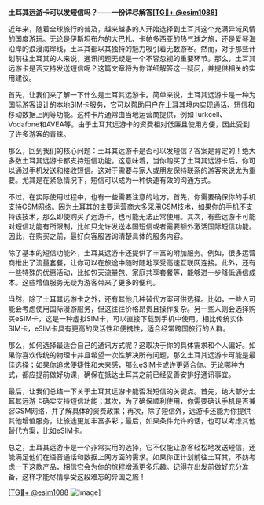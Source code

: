 **土耳其远游卡可以发短信吗？——一份详尽解答[[TG💪+ @esim1088](https://t.me/s/esim1088)]**

近年来，随着全球旅行的普及，越来越多的人开始选择到土耳其这个充满异域风情的国度游玩。无论是伊斯坦布尔的大巴扎、卡帕多西亚的热气球之旅，还是爱琴海沿岸的浪漫海岸线，土耳其都以其独特的魅力吸引着无数游客。然而，对于那些计划前往土耳其的人来说，通讯问题无疑是一个不容忽视的重要环节。那么，土耳其远游卡是否支持发送短信呢？这篇文章将为你详细解答这一疑问，并提供相关的实用建议。

首先，让我们来了解一下什么是土耳其远游卡。简单来说，土耳其远游卡是一种为国际游客设计的本地SIM卡服务，它可以帮助用户在土耳其境内实现通话、短信和移动数据上网等功能。这种卡片通常由当地运营商提供，例如Turkcell、Vodafone和AVEA等。由于土耳其远游卡的资费相对低廉且使用方便，因此受到了许多游客的青睐。

那么，回到我们的核心问题：土耳其远游卡是否可以发短信？答案是肯定的！绝大多数土耳其远游卡都支持短信功能。这意味着，当你购买了土耳其远游卡后，你可以通过手机发送和接收短信。这对于需要与家人或朋友保持联系的游客来说尤为重要。尤其是在紧急情况下，短信可以成为一种快速有效的沟通方式。

不过，在实际使用过程中，也有一些需要注意的地方。首先，你需要确保你的手机支持GSM网络。因为土耳其的主要运营商大多采用GSM技术，如果你的手机不支持该技术，那么即使购买了远游卡，也可能无法正常使用。其次，有些远游卡可能对短信功能有所限制，比如只允许发送本国短信或者需要额外激活国际短信功能。因此，在购买之前，最好向客服咨询清楚具体的服务内容。

除了基本的短信功能外，土耳其远游卡还提供了丰富的附加服务。例如，很多运营商推出了流量套餐，让你可以在旅途中随时随地享受高速互联网连接。此外，还有一些特殊的优惠活动，比如包天流量包、家庭共享套餐等，能够进一步降低通信成本。这些增值服务无疑为游客带来了更多的便利。

当然，除了土耳其远游卡之外，还有其他几种替代方案可供选择。比如，一些人可能会考虑使用国际漫游服务，但这往往价格昂贵且操作复杂。另一些人则会选择购买eSIM卡，这是一种虚拟SIM卡，可以直接下载到手机中使用。相比传统实体SIM卡，eSIM卡具有更高的灵活性和便携性，适合经常跨国旅行的人群。

那么，如何选择最适合自己的通讯方式呢？这取决于你的具体需求和个人偏好。如果你喜欢传统的物理卡并且希望一次性解决所有问题，那么土耳其远游卡可能是最佳选择；如果你追求便捷性和未来感，那么eSIM卡或许更适合你。无论哪种方式，都应提前做好功课，确保在抵达土耳其之前已经妥善安排好通讯事宜。

最后，让我们总结一下关于土耳其远游卡能否发短信的关键点。首先，绝大部分土耳其远游卡确实支持短信功能；其次，为了确保顺利使用，你需要确认手机是否兼容GSM网络，并了解具体的资费政策；再次，除了短信外，远游卡还能为你提供其他增值服务，让旅途更加丰富多彩；最后，如果条件允许的话，也可以考虑其他替代方案，比如eSIM卡。

总之，土耳其远游卡是一个非常实用的选择，它不仅能让游客轻松地发送短信，还能满足他们在语音通话和数据上网方面的需求。如果你正计划前往土耳其，不妨考虑一下这款产品，相信它会为你的旅程增添更多乐趣。记得在出发前做好充分准备，这样才能尽情享受这段难忘的异国之旅！

[[TG💪+ @esim1088](https://t.me/s/esim1088) ![Image](https://i.postimg.cc/4NQfJmqS/Snipaste-2025-05-13-00-14-12.png)]